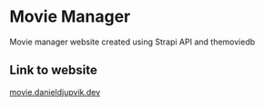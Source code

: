 # Movie Manager

Movie manager website created using Strapi API and themoviedb

## Link to website

[movie.danieldjupvik.dev](https://movie.danieldjupvik.dev)
